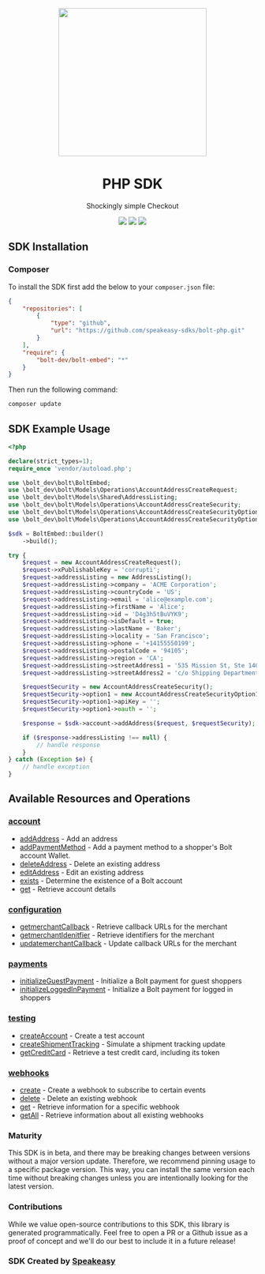 <div align="center">
    <img src="https://github.com/speakeasy-sdks/bolt-java/assets/6267663/3e741d7f-a84e-4cce-b60b-4f3a98fe48f4" width="300">
    <h1>PHP SDK</h1>
   <p>Shockingly simple Checkout</p>
   <a href="https://help.bolt.com/api-bolt/"><img src="https://img.shields.io/static/v1?label=Docs&message=API Ref&color=000&style=for-the-badge" /></a>
   <a href="https://github.com/speakeasy-sdks/bolt-php/actions"><img src="https://img.shields.io/github/actions/workflow/status/speakeasy-sdks/bolt-php/speakeasy_sdk_generation.yml?style=for-the-badge" /></a>
  <a href="https://opensource.org/licenses/MIT"><img src="https://img.shields.io/badge/License-MIT-blue.svg?style=for-the-badge" /></a>
</div>

<!-- Start SDK Installation -->
## SDK Installation

### Composer

To install the SDK first add the below to your `composer.json` file:

```json
{
    "repositories": [
        {
            "type": "github",
            "url": "https://github.com/speakeasy-sdks/bolt-php.git"
        }
    ],
    "require": {
        "bolt-dev/bolt-embed": "*"
    }
}
```

Then run the following command:

```bash
composer update
```
<!-- End SDK Installation -->

## SDK Example Usage
<!-- Start SDK Example Usage -->


```php
<?php

declare(strict_types=1);
require_once 'vendor/autoload.php';

use \bolt_dev\bolt\BoltEmbed;
use \bolt_dev\bolt\Models\Operations\AccountAddressCreateRequest;
use \bolt_dev\bolt\Models\Shared\AddressListing;
use \bolt_dev\bolt\Models\Operations\AccountAddressCreateSecurity;
use \bolt_dev\bolt\Models\Operations\AccountAddressCreateSecurityOption1;
use \bolt_dev\bolt\Models\Operations\AccountAddressCreateSecurityOption2;

$sdk = BoltEmbed::builder()
    ->build();

try {
    $request = new AccountAddressCreateRequest();
    $request->xPublishableKey = 'corrupti';
    $request->addressListing = new AddressListing();
    $request->addressListing->company = 'ACME Corporation';
    $request->addressListing->countryCode = 'US';
    $request->addressListing->email = 'alice@example.com';
    $request->addressListing->firstName = 'Alice';
    $request->addressListing->id = 'D4g3h5tBuVYK9';
    $request->addressListing->isDefault = true;
    $request->addressListing->lastName = 'Baker';
    $request->addressListing->locality = 'San Francisco';
    $request->addressListing->phone = '+14155550199';
    $request->addressListing->postalCode = '94105';
    $request->addressListing->region = 'CA';
    $request->addressListing->streetAddress1 = '535 Mission St, Ste 1401';
    $request->addressListing->streetAddress2 = 'c/o Shipping Department';

    $requestSecurity = new AccountAddressCreateSecurity();
    $requestSecurity->option1 = new AccountAddressCreateSecurityOption1();
    $requestSecurity->option1->apiKey = '';
    $requestSecurity->option1->oauth = '';

    $response = $sdk->account->addAddress($request, $requestSecurity);

    if ($response->addressListing !== null) {
        // handle response
    }
} catch (Exception $e) {
    // handle exception
}
```
<!-- End SDK Example Usage -->

<!-- Start SDK Available Operations -->
## Available Resources and Operations


### [account](docs/sdks/account/README.md)

* [addAddress](docs/sdks/account/README.md#addaddress) - Add an address
* [addPaymentMethod](docs/sdks/account/README.md#addpaymentmethod) - Add a payment method to a shopper's Bolt account Wallet.
* [deleteAddress](docs/sdks/account/README.md#deleteaddress) - Delete an existing address
* [editAddress](docs/sdks/account/README.md#editaddress) - Edit an existing address
* [exists](docs/sdks/account/README.md#exists) - Determine the existence of a Bolt account
* [get](docs/sdks/account/README.md#get) - Retrieve account details

### [configuration](docs/sdks/configuration/README.md)

* [getmerchantCallback](docs/sdks/configuration/README.md#getmerchantcallback) - Retrieve callback URLs for the merchant
* [getmerchantIdenitfier](docs/sdks/configuration/README.md#getmerchantidenitfier) - Retrieve identifiers for the merchant
* [updatemerchantCallback](docs/sdks/configuration/README.md#updatemerchantcallback) - Update callback URLs for the merchant

### [payments](docs/sdks/payments/README.md)

* [initializeGuestPayment](docs/sdks/payments/README.md#initializeguestpayment) - Initialize a Bolt payment for guest shoppers
* [initializeLoggedInPayment](docs/sdks/payments/README.md#initializeloggedinpayment) - Initialize a Bolt payment for logged in shoppers

### [testing](docs/sdks/testing/README.md)

* [createAccount](docs/sdks/testing/README.md#createaccount) - Create a test account
* [createShipmentTracking](docs/sdks/testing/README.md#createshipmenttracking) - Simulate a shipment tracking update
* [getCreditCard](docs/sdks/testing/README.md#getcreditcard) - Retrieve a test credit card, including its token

### [webhooks](docs/sdks/webhooks/README.md)

* [create](docs/sdks/webhooks/README.md#create) - Create a webhook to subscribe to certain events
* [delete](docs/sdks/webhooks/README.md#delete) - Delete an existing webhook
* [get](docs/sdks/webhooks/README.md#get) - Retrieve information for a specific webhook
* [getAll](docs/sdks/webhooks/README.md#getall) - Retrieve information about all existing webhooks
<!-- End SDK Available Operations -->

### Maturity

This SDK is in beta, and there may be breaking changes between versions without a major version update. Therefore, we recommend pinning usage
to a specific package version. This way, you can install the same version each time without breaking changes unless you are intentionally
looking for the latest version.

### Contributions

While we value open-source contributions to this SDK, this library is generated programmatically.
Feel free to open a PR or a Github issue as a proof of concept and we'll do our best to include it in a future release!

### SDK Created by [Speakeasy](https://docs.speakeasyapi.dev/docs/using-speakeasy/client-sdks)
